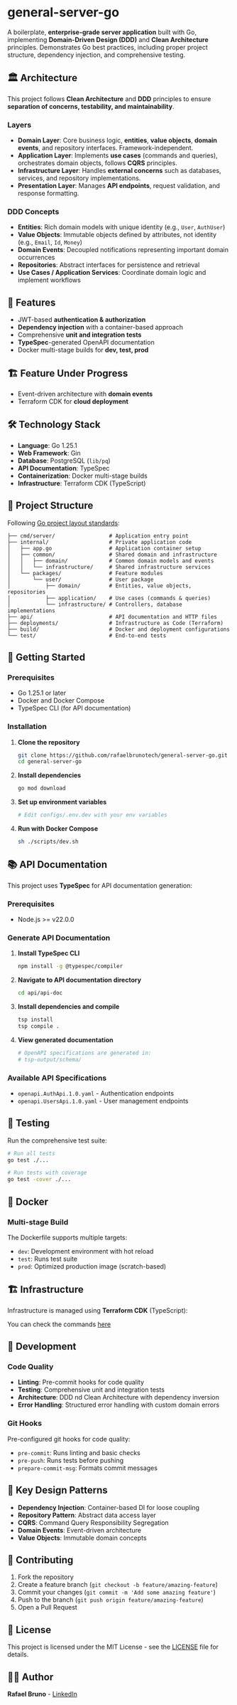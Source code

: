 # general-server-go

A boilerplate, **enterprise-grade server application** built with Go, implementing **Domain-Driven Design (DDD)** and **Clean Architecture** principles. Demonstrates Go best practices, including proper project structure, dependency injection, and comprehensive testing.


## 🏛️ Architecture

This project follows **Clean Architecture** and **DDD** principles to ensure **separation of concerns, testability, and maintainability**.


### Layers

- **Domain Layer**: Core business logic, **entities**, **value objects**, **domain events**, and repository interfaces. Framework-independent.  
- **Application Layer**: Implements **use cases** (commands and queries), orchestrates domain objects, follows **CQRS** principles.  
- **Infrastructure Layer**: Handles **external concerns** such as databases, services, and repository implementations.  
- **Presentation Layer**: Manages **API endpoints**, request validation, and response formatting.

### DDD Concepts

- **Entities**: Rich domain models with unique identity (e.g., `User`, `AuthUser`)  
- **Value Objects**: Immutable objects defined by attributes, not identity (e.g., `Email`, `Id`, `Money`)  
- **Domain Events**: Decoupled notifications representing important domain occurrences  
- **Repositories**: Abstract interfaces for persistence and retrieval  
- **Use Cases / Application Services**: Coordinate domain logic and implement workflows  


## 🚀 Features

- JWT-based **authentication & authorization**
- **Dependency injection** with a container-based approach
- Comprehensive **unit and integration tests**
- **TypeSpec**-generated OpenAPI documentation
- Docker multi-stage builds for **dev, test, prod**


## 🏗️ Feature Under Progress
- Event-driven architecture with **domain events**
- Terraform CDK for **cloud deployment**


## 🛠️ Technology Stack

- **Language**: Go 1.25.1  
- **Web Framework**: Gin  
- **Database**: PostgreSQL (`lib/pq`)  
- **API Documentation**: TypeSpec  
- **Containerization**: Docker multi-stage builds  
- **Infrastructure**: Terraform CDK (TypeScript)


## 📁 Project Structure

Following [Go project layout standards](https://github.com/golang-standards/project-layout):


```
├── cmd/server/                 # Application entry point
├── internal/                   # Private application code
│   ├── app.go                  # Application container setup
│   ├── common/                 # Shared domain and infrastructure
│   │   ├── domain/             # Common domain models and events
│   │   └── infrastructure/     # Shared infrastructure services
│   └── packages/               # Feature modules
│       └── user/               # User package
│           ├── domain/         # Entities, value objects, repositories
│           ├── application/    # Use cases (commands & queries)
│           └── infrastructure/ # Controllers, database implementations
├── api/                        # API documentation and HTTP files
├── deployments/                # Infrastructure as Code (Terraform)
├── build/                      # Docker and deployment configurations
└── test/                       # End-to-end tests
```


## 🚀 Getting Started

### Prerequisites

- Go 1.25.1 or later
- Docker and Docker Compose
- TypeSpec CLI (for API documentation)

### Installation

1. **Clone the repository**
   ```bash
   git clone https://github.com/rafaelbrunotech/general-server-go.git
   cd general-server-go
   ```

2. **Install dependencies**
   ```bash
   go mod download
   ```

3. **Set up environment variables**
   ```bash
   # Edit configs/.env.dev with your env variables
   ```

4. **Run with Docker Compose**
   ```bash
   sh ./scripts/dev.sh
   ```


## 📚 API Documentation

This project uses **TypeSpec** for API documentation generation:

### Prerequisites

- Node.js >= v22.0.0


### Generate API Documentation

1. **Install TypeSpec CLI**
   ```bash
   npm install -g @typespec/compiler
   ```

2. **Navigate to API documentation directory**
   ```bash
   cd api/api-doc
   ```

3. **Install dependencies and compile**
   ```bash
   tsp install
   tsp compile .
   ```

4. **View generated documentation**
   ```bash
   # OpenAPI specifications are generated in:
   # tsp-output/schema/
   ```

### Available API Specifications

- `openapi.AuthApi.1.0.yaml` - Authentication endpoints
- `openapi.UsersApi.1.0.yaml` - User management endpoints


## 🧪 Testing

Run the comprehensive test suite:

```bash
# Run all tests
go test ./...

# Run tests with coverage
go test -cover ./...
```

## 🐳 Docker

### Multi-stage Build

The Dockerfile supports multiple targets:
- `dev`: Development environment with hot reload
- `test`: Runs test suite
- `prod`: Optimized production image (scratch-based)


## 🏗️ Infrastructure

Infrastructure is managed using **Terraform CDK** (TypeScript):

You can check the commands [here](docs/TERRAFORM.md)


## 🔧 Development

### Code Quality

- **Linting**: Pre-commit hooks for code quality
- **Testing**: Comprehensive unit and integration tests
- **Architecture**: DDD nd Clean Architecture with dependency inversion
- **Error Handling**: Structured error handling with custom domain errors

### Git Hooks

Pre-configured git hooks for code quality:
- `pre-commit`: Runs linting and basic checks
- `pre-push`: Runs tests before pushing
- `prepare-commit-msg`: Formats commit messages


## 📖 Key Design Patterns

- **Dependency Injection**: Container-based DI for loose coupling
- **Repository Pattern**: Abstract data access layer
- **CQRS**: Command Query Responsibility Segregation
- **Domain Events**: Event-driven architecture
- **Value Objects**: Immutable domain concepts


## 🤝 Contributing

1. Fork the repository
2. Create a feature branch (`git checkout -b feature/amazing-feature`)
3. Commit your changes (`git commit -m 'Add some amazing feature'`)
4. Push to the branch (`git push origin feature/amazing-feature`)
5. Open a Pull Request


## 📄 License

This project is licensed under the MIT License - see the [LICENSE](LICENSE) file for details.


## 👨‍💻 Author

**Rafael Bruno** - [LinkedIn](https://linkedin/in/rafaelbrunotech)
